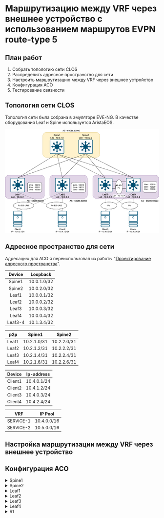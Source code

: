 # Маршрутизацию между VRF через внешнее устройство с использованием маршрутов EVPN route-type 5
## План работ
1. Собрать топологию сети CLOS
2. Распределить адресное пространство для cети
3. Настроить маршрутизацию между VRF через внешнее устройство
5. Конфигурация АСО
6. Тестирование связности
## Топология сети CLOS
Топология сети была собрана в эмуляторе EVE-NG. В качестве оборудования Leaf и Spine используется AristaEOS.

![alt-текст](https://github.com/Vorobey1/otus-dc-network-design/blob/main/lab7/screenshots/Topology.PNG)
## Адресное пространство для сети
Адресацию для АСО я переиспользовал из работы "[Проектирование адресного пространства](https://github.com/Vorobey1/otus-dc-network-design/edit/main/lab1/README.md)".

|Device |Loopback    |
|:-----:|:----------:|
|Spine1 |10.0.1.0/32 |
|Spine2 |10.0.2.0/32 |
|Leaf1  |10.0.0.1/32 |
|Leaf2  |10.0.0.2/32 |
|Leaf3  |10.0.0.3/32 |
|Leaf4  |10.0.0.4/32 |
|Leaf3-4|10.1.3.4/32 |

|p2p         |Spine1      |Spine2      |
|:----------:|:----------:|:----------:|
|Leaf1       |10.2.1.0/31 |10.2.2.0/31 |
|Leaf2       |10.2.1.2/31 |10.2.2.2/31 |
|Leaf3       |10.2.1.4/31 |10.2.2.4/31 |
|Leaf4       |10.2.1.6/31 |10.2.2.6/31 |

|Device  |Ip-address  |
|:------:|:----------:|
|Client1 |10.4.0.1/24 |
|Client2 |10.4.1.2/24 |
|Client3 |10.4.0.3/24 |
|Client4 |10.4.2.4/24 |

|VRF         |IP Pool     |
|:----------:|:----------:|
|SERVICE-1   |10.4.0.0/16 |
|SERVICE-2   |10.5.0.0/16 |

## Настройка маршрутизации между VRF через внешнее устройство
## Конфигурация АСО
<details> 

<summary>Spine1</summary>

```
!
service routing protocols model multi-agent
!
hostname Spine1
!
interface Ethernet1
   no switchport
   ip address 10.2.1.1/31
!
interface Ethernet2
   no switchport
   ip address 10.2.1.3/31
!
interface Ethernet3
   no switchport
   ip address 10.2.1.5/31
!
interface Ethernet4
   no switchport
   ip address 10.2.1.7/31
!
interface Loopback0
   ip address 10.0.1.0/32
!
ip routing
!
peer-filter LEAF_RANGE_ASN
   10 match as-range 4200000097-4200000100 result accept
!
router bgp 64086.60000
   bgp asn notation asdot
   router-id 10.0.1.0
   timers bgp 3 9
   maximum-paths 3
   bgp listen range 10.2.1.0/24 peer-group LEAF peer-filter LEAF_RANGE_ASN
   neighbor LEAF peer group
   neighbor LEAF bfd
   neighbor LEAF password 7 SBL80tRxYfD5nL5xXyMQwQ==
   neighbor LEAF send-community extended
   !
   address-family evpn
      neighbor LEAF activate
   !
   address-family ipv4
      neighbor LEAF activate
      network 10.0.1.0/32
   !
   address-family ipv6
      network fd00::100/128
!
end
```
</details>

<details> 
<summary>Spine2</summary>
   
```
!
service routing protocols model multi-agent
!
hostname Spine2
!
interface Ethernet1
   no switchport
   ip address 10.2.2.1/31
!
interface Ethernet2
   no switchport
   ip address 10.2.2.3/31
!
interface Ethernet3
   no switchport
   ip address 10.2.2.5/31
!
interface Ethernet4
   no switchport
   ip address 10.2.2.7/31
!
interface Loopback0
   ip address 10.0.2.0/32
!
ip routing
!
peer-filter LEAF_RANGE_ASN
   10 match as-range 4200000097-4200000100 result accept
!
router bgp 64086.60000
   bgp asn notation asdot
   router-id 10.0.2.0
   timers bgp 3 9
   maximum-paths 3
   bgp listen range 10.2.2.0/24 peer-group LEAF peer-filter LEAF_RANGE_ASN
   neighbor LEAF peer group
   neighbor LEAF bfd
   neighbor LEAF password 7 SBL80tRxYfD5nL5xXyMQwQ==
   neighbor LEAF send-community extended
   !
   address-family evpn
      neighbor LEAF activate
   !
   address-family ipv4
      neighbor LEAF activate
      network 10.0.2.0/32
!
```
</details>

<details> 
<summary>Leaf1</summary>
   
```
!
service routing protocols model multi-agent
!
hostname Leaf1
!
vlan 10-11
!
vrf instance SERVICE-1
!
vrf instance SERVICE-2
!
interface Port-Channel1
   description Client1
   switchport access vlan 10
   !
   evpn ethernet-segment
      identifier 0011:1111:1111:1111:1111
      route-target import 11:11:11:11:11:11
   lacp system-id 1111.1111.1111
   spanning-tree portfast
   spanning-tree bpdufilter enable
!
interface Port-Channel2
   description Client2
   switchport access vlan 11
   !
   evpn ethernet-segment
      identifier 0022:2222:2222:2222:2222
      route-target import 22:22:22:22:22:22
   lacp system-id 2222.2222.2222
   spanning-tree portfast
   spanning-tree bpdufilter enable
!
interface Ethernet1
   no switchport
   ip address 10.2.1.0/31
!
interface Ethernet2
   no switchport
   ip address 10.2.2.0/31
!
interface Ethernet7
   channel-group 1 mode active
!
interface Ethernet8
   channel-group 2 mode active
!
interface Loopback0
   ip address 10.0.0.1/32
!
interface Vlan10
   vrf SERVICE-1
   ip address 10.4.0.253/24
   ip virtual-router address 10.4.0.254
!
interface Vlan11
   vrf SERVICE-2
   ip address 10.5.0.253/24
   ip virtual-router address 10.5.0.254
!
interface Vxlan1
   vxlan source-interface Loopback0
   vxlan udp-port 4789
   vxlan vlan 10 vni 10010
   vxlan vlan 11 vni 10011
   vxlan vrf SERVICE-1 vni 1000
   vxlan vrf SERVICE-2 vni 2000
   vxlan learn-restrict any
!
ip virtual-router mac-address 00:00:00:00:00:01
!
ip routing
ip routing vrf SERVICE-1
ip routing vrf SERVICE-2
!
router bgp 64086.60001
   bgp asn notation asdot
   router-id 10.0.0.1
   maximum-paths 2
   neighbor SPINE peer group
   neighbor SPINE remote-as 64086.60000
   neighbor SPINE bfd
   neighbor SPINE password 7 EH+yVyyau5QNVADGud/EtQ==
   neighbor SPINE send-community extended
   neighbor 10.2.1.1 peer group SPINE
   neighbor 10.2.2.1 peer group SPINE
   !
   vlan 10
      rd auto
      route-target both 10:10010
      redistribute learned
   !
   vlan 11
      rd auto
      route-target both 11:10011
      redistribute learned
   !
   address-family evpn
      neighbor SPINE activate
   !
   address-family ipv4
      neighbor SPINE activate
      network 10.0.0.1/32
   !
   vrf SERVICE-1
      rd 10.0.0.1:1000
      route-target import evpn 1:1000
      route-target export evpn 1:1000
   !
   vrf SERVICE-2
      rd 10.0.0.1:2000
      route-target import evpn 2:2000
      route-target export evpn 2:2000
!
```
</details>

<details> 
<summary>Leaf2</summary>
   
```
!
service routing protocols model multi-agent
!
hostname Leaf2
!
vlan 10-11
!
vrf instance SERVICE-1
!
vrf instance SERVICE-2
!
interface Port-Channel1
   description Client1
   switchport access vlan 10
   !
   evpn ethernet-segment
      identifier 0011:1111:1111:1111:1111
      route-target import 11:11:11:11:11:11
   lacp system-id 1111.1111.1111
   spanning-tree portfast
   spanning-tree bpdufilter enable
!
interface Port-Channel2
   description client2
   switchport access vlan 11
   !
   evpn ethernet-segment
      identifier 0022:2222:2222:2222:2222
      route-target import 22:22:22:22:22:22
   lacp system-id 2222.2222.2222
   spanning-tree portfast
   spanning-tree bpdufilter enable
!
interface Ethernet1
   no switchport
   ip address 10.2.1.2/31
!
interface Ethernet2
   no switchport
   ip address 10.2.2.2/31
!
interface Ethernet7
   channel-group 1 mode active
!
interface Ethernet8
   channel-group 2 mode active
!
interface Loopback0
   ip address 10.0.0.2/32
!
interface Vlan10
   vrf SERVICE-1
   ip address 10.4.0.252/24
   ip virtual-router address 10.4.0.254
!
interface Vlan11
   vrf SERVICE-2
   ip address 10.5.0.252/24
   ip virtual-router address 10.5.0.254
!
interface Vxlan1
   vxlan source-interface Loopback0
   vxlan udp-port 4789
   vxlan vlan 10 vni 10010
   vxlan vlan 11 vni 10011
   vxlan vrf SERVICE-1 vni 1000
   vxlan vrf SERVICE-2 vni 2000
   vxlan learn-restrict any
!
ip virtual-router mac-address 00:00:00:00:00:01
!
ip routing
ip routing vrf SERVICE-1
ip routing vrf SERVICE-2
!
router bgp 64086.60002
   bgp asn notation asdot
   router-id 10.0.0.2
   maximum-paths 2
   neighbor SPINE peer group
   neighbor SPINE remote-as 64086.60000
   neighbor SPINE bfd
   neighbor SPINE password 7 EH+yVyyau5QNVADGud/EtQ==
   neighbor SPINE send-community extended
   neighbor 10.2.1.3 peer group SPINE
   neighbor 10.2.2.3 peer group SPINE
   !
   vlan 10
      rd auto
      route-target both 10:10010
      redistribute learned
   !
   vlan 11
      rd auto
      route-target both 11:10011
      redistribute learned
   !
   address-family evpn
      neighbor SPINE activate
   !
   address-family ipv4
      neighbor SPINE activate
      network 10.0.0.2/32
   !
   vrf SERVICE-1
      rd 10.0.0.2:1000
      route-target import evpn 1:1000
      route-target export evpn 1:1000
   !
   vrf SERVICE-2
      rd 10.0.0.2:2000
      route-target import evpn 2:2000
      route-target export evpn 2:2000
!
```
</details>

<details> 
<summary>Leaf3</summary>
   
```
```
</details>

<details> 
<summary>Leaf4</summary>
   
```
```
</details>

<details> 
<summary>R1</summary>
   
```
```
</details>
